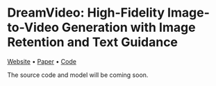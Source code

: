 # DreamVideo: High-Fidelity Image-to-Video Generation with Image Retention and Text Guidance

[Website](https://anonymous0769.github.io/DreamVideo/) • [Paper](#) • [Code](https://github.com/anonymous0769/DreamVideo)

The source code and model will be coming soon.
